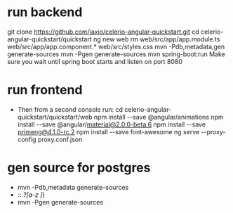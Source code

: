 # run backend
git clone https://github.com/jaxio/celerio-angular-quickstart.git
cd celerio-angular-quickstart/quickstart
ng new web
rm web/src/app/app.module.ts web/src/app/app.component.* web/src/styles.css
mvn -Pdb,metadata,gen generate-sources
mvn -Pgen generate-sources
mvn spring-boot:run
Make sure you wait until spring boot starts and listen on port 8080

# run frontend
- Then from a second console run:
cd celerio-angular-quickstart/quickstart/web
npm install --save @angular/animations
npm install --save @angular/material@2.0.0-beta.6
npm install --save primeng@4.1.0-rc.2
npm install --save font-awesome
ng serve --proxy-config proxy.conf.json


# gen source for postgres
- mvn -Pdb,metadata generate-sources
- ::.*?[a-z ]*}
- mvn -Pgen generate-sources